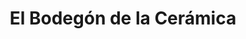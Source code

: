 ---
title: "El Bodegón de la Cerámica"
url: /el-progreso/el-bodegon-de-la-ceramica/
shop: general
---